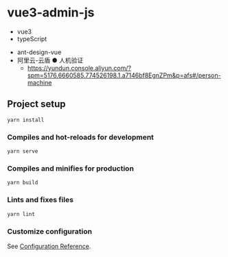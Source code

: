 # vue3-admin-js

+ vue3
+ typeScript

- ant-design-vue
- 阿里云-云盾 ● 人机验证
  - https://yundun.console.aliyun.com/?spm=5176.6660585.774526198.1.a7146bf8EgnZPm&p=afs#/person-machine

## Project setup

```
yarn install
```

### Compiles and hot-reloads for development

```
yarn serve
```

### Compiles and minifies for production

```
yarn build
```

### Lints and fixes files

```
yarn lint
```

### Customize configuration

See [Configuration Reference](https://cli.vuejs.org/config/).
